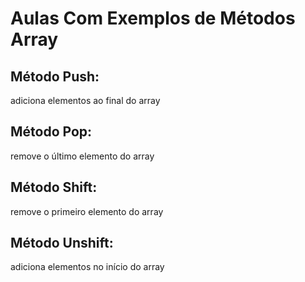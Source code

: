 # Aulas Com Exemplos de Métodos Array

## Método Push: 
adiciona elementos ao final do array

## Método Pop:
remove o último elemento do array

## Método Shift:
remove o primeiro elemento do array

## Método Unshift:
adiciona elementos no início do array

